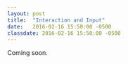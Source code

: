 ```yaml
---
layout: post
title:  "Interaction and Input"
date:   2016-02-16 15:50:00 -0500
classdate: 2016-02-16 15:50:00 -0500
---
```

Coming soon.
